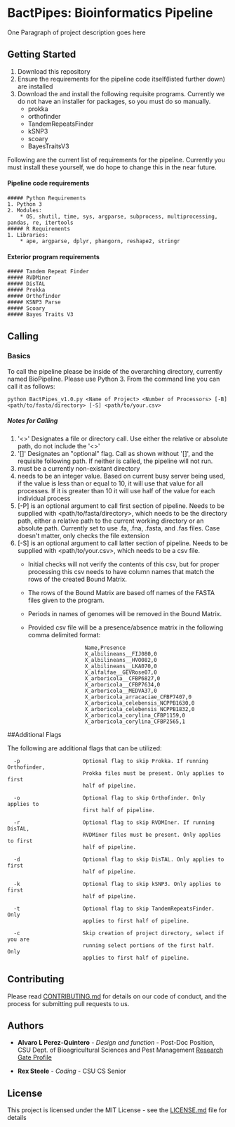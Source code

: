 # BactPipes: Bioinformatics Pipeline

One Paragraph of project description goes here

## Getting Started

1. Download this repository
2. Ensure the requirements for the pipeline code itself(listed further down) are installed
2. Download the and install the following requisite programs. Currently we do not have an installer for packages, so you must do so manually.
    - prokka
    - orthofinder
    - TandemRepeatsFinder
    - kSNP3
    - scoary
    - BayesTraitsV3

Following are the current list of requirements for the pipeline. Currently you must install these yourself, we do hope to change this in the near future.
   #### Pipeline code requirements
    ##### Python Requirements
    1. Python 3
    2. Modules:
        * OS, shutil, time, sys, argparse, subprocess, multiprocessing, pandas, re, itertools
    ##### R Requirements
    1. Libraries:
        * ape, argparse, dplyr, phangorn, reshape2, stringr
   #### Exterior program requirements
    ##### Tandem Repeat Finder
    ##### RVDMiner
    ##### DisTAL
    ##### Prokka
    ##### Orthofinder
    ##### KSNP3 Parse
    ##### Scoary
    ##### Bayes Traits V3

## Calling

### Basics 
To call the pipeline please be inside of the overarching directory, currently named BioPipeline. Please use Python 3. From the command line you can call it as follows:

    python BactPipes_v1.0.py <Name of Project> <Number of Processors> [-B] <path/to/fasta/directory> [-S] <path/to/your.csv>


 ##### Notes for Calling
 1. '<>' Designates a file or directory call. Use either the relative or absolute path, do not include the '<>'
 2. '[]' Designates an "optional" flag. Call as shown without '[]', and the requisite following path. If neither is called, the pipeline will not run.
 3. <Name of project> must be a currently non-existant directory
 4. <Number of Processors> needs to be an integer value. Based on current busy server being used, if the value is less than or equal to 10, it will use that value for all processes. If it is greater than 10 it will use half of the value for each individual process
 6. [-P] is an optional argument to call first section of pipeline. Needs to be supplied with <path/to/fasta/directory>, which      needs to be the directory path, either a relative path to the current working directory or an absolute path. Currently        set to use .fa, .fna, .fasta, and .fas files. Case doesn't matter, only checks the file extension
 7. [-S] is an optional argument to call latter section of pipeline. Needs to be supplied with <path/to/your.csv>, which needs      to be a csv file. 
    * Initial checks will not verify the contents of this csv, but for proper processing this csv needs to have column names that match the rows of the created Bound Matrix. 
    * The rows of the Bound Matrix are based off names of the FASTA files given to the program. 
    * Periods in names of genomes will be removed in the Bound Matrix.
    * Provided csv file will be a presence/absence matrix in the following comma delimited format:
    
                            Name,Presence
                            X_albilineans__FIJ080,0
                            X_albilineans__HVO082,0
                            X_albilineans__LKA070,0
                            X_alfalfae__GEVRose07,0
                            X_arboricola__CFBP6827,0
                            X_arboricola__CFBP7634,0
                            X_arboricola__MEDVA37,0
                            X_arboricola_arracaciae_CFBP7407,0
                            X_arboricola_celebensis_NCPPB1630,0
                            X_arboricola_celebensis_NCPPB1832,0
                            X_arboricola_corylina_CFBP1159,0
                            X_arboricola_corylina_CFBP2565,1

##Additional Flags

The following are additional flags that can be utilized:
    
      -p                    Optional flag to skip Prokka. If running Orthofinder,
                            Prokka files must be present. Only applies to first
                            half of pipeline.
                            
      -o                    Optional flag to skip Orthofinder. Only applies to
                            first half of pipeline.
                            
      -r                    Optional flag to skip RVDMIner. If running DisTAL,
                            RVDMiner files must be present. Only applies to first
                            half of pipeline.
                            
      -d                    Optional flag to skip DisTAL. Only applies to first
                            half of pipeline.
                            
      -k                    Optional flag to skip kSNP3. Only applies to first
                            half of pipeline.
                            
      -t                    Optional flag to skip TandemRepeatsFinder. Only
                            applies to first half of pipeline.
                            
      -c                    Skip creation of project directory, select if you are
                            running select portions of the first half. Only
                            applies to first half of pipeline.

## Contributing

Please read [CONTRIBUTING.md](https://gist.github.com/PurpleBooth/b24679402957c63ec426) for details on our code of conduct, and the process for submitting pull requests to us.

## Authors

* **Alvaro L Perez-Quintero** - *Design and function* - Post-Doc Position, CSU Dept. of Bioagricultural Sciences and Pest Management
    [Research Gate Profile](https://www.researchgate.net/profile/Alvaro_L_Perez-Quintero)

* **Rex Steele**  - *Coding* - CSU CS Senior

## License

This project is licensed under the MIT License - see the [LICENSE.md](LICENSE.md) file for details
